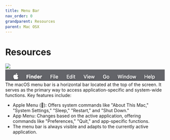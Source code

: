 ```yaml
---
title: Menu Bar
nav_order: 0
grandparent: Resources
parent: Mac OSX
---
```


# Resources
![](../../assets/images/small-image.jpg)
    ![Menu Bar](../../assets/images/menubar.png "The Menu Bar in Finder")
The macOS menu bar is a horizontal bar located at the top of the screen. It serves as the primary way to access application-specific and system-wide functions. 
Key features include:
 - Apple Menu (): Offers system commands like "About This Mac," "System Settings," "Sleep," "Restart," and "Shut Down."
 - App Menu: Changes based on the active application, offering commands like "Preferences," "Quit," and app-specific functions.
 - The menu bar is always visible and adapts to the currently active application.
